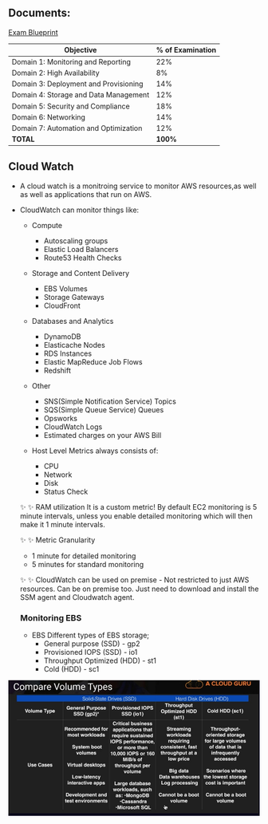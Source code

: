 ## Documents:
[Exam Blueprint](https://d1.awsstatic.com/training-and-certification/docs-sysops-associate/AWS%20Certified%20SysOps%20-%20Associate_Exam%20Guide_Sep18.pdf)


| Objective | % of Examination | 
| -------- | -------- | 
|Domain 1: Monitoring and Reporting |22% |
|Domain 2: High Availability |8% |
|Domain 3: Deployment and Provisioning  | 14%|
|Domain 4: Storage and Data Management  |12% |
|Domain 5: Security and Compliance |18% |
|Domain 6: Networking  |14% |
|Domain 7: Automation and Optimization |12% |
|**TOTAL**  |**100%** |

## Cloud Watch
- A cloud watch is a monitroing service to monitor AWS resources,as well as well as applications that run on AWS.

- CloudWatch can monitor things like:
  - Compute
     - Autoscaling groups
     - Elastic Load Balancers
     - Route53 Health Checks
  - Storage and Content Delivery
     - EBS Volumes
     - Storage Gateways
     - CloudFront
  - Databases and Analytics
     - DynamoDB
     - Elasticache Nodes
     - RDS Instances
     - Elastic MapReduce Job Flows
     - Redshift      

  - Other
     - SNS(Simple Notification Service) Topics
     - SQS(Simple Queue Service) Queues
     - Opsworks
     - CloudWatch Logs
     - Estimated charges on your AWS Bill 

  - Host Level Metrics always consists of:
     - CPU
     - Network
     - Disk
     - Status Check


  :sparkles: :sparkles: RAM utilization 
  It is a custom metric! By default EC2 monitoring is 5 minute intervals, unless you enable detailed monitoring which will then make it 1 minute intervals.

  :sparkles: :sparkles: Metric Granularity
   - 1 minute for detailed monitoring
   - 5 minutes for standard monitoring
  
  :sparkles: :sparkles: CloudWatch can be used on premise - Not restricted to just AWS resources. Can be on premise too. Just need to download and install the SSM agent and Cloudwatch agent.

  ### Monitoring EBS
  - EBS Different types of EBS storage;
     - General purpose (SSD) - gp2
     - Provisioned IOPS (SSD) - io1
     - Throughput Optimized (HDD) - st1
     - Cold (HDD) - sc1

![compare volumetypes](volumetypes.jpg)